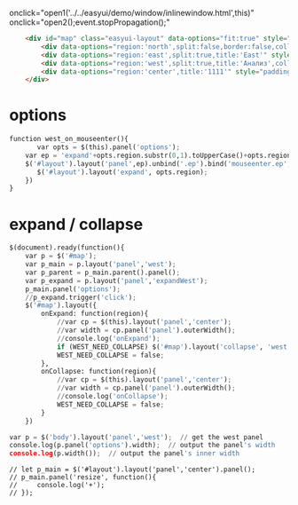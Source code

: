 
onclick="open1('../../easyui/demo/window/inlinewindow.html',this)"
onclick="open2();event.stopPropagation();"


```html
    <div id="map" class="easyui-layout" data-options="fit:true" style="width:100%;height:100%;">
        <div data-options="region:'north',split:false,border:false,collapsible:true" style="height:35px;"></div>
        <div data-options="region:'east',split:true,title:'East'" style="width:100px;"></div>
        <div data-options="region:'west',split:true,title:'Анализ',collapsed:true,expandMode:'dock',collapsedSize:2,headerCls:'map-head'"style="width:300px;"></div>
        <div data-options="region:'center',title:'1111'" style="padding:5px;background:#eee;"></div>
    </div>
```


# options
```python
function west_on_mouseenter(){
       var opts = $(this).panel('options');
    var ep = 'expand'+opts.region.substr(0,1).toUpperCase()+opts.region.substr(1);
    $('#layout').layout('panel',ep).unbind('.ep').bind('mouseenter.ep',function(){
       $('#layout').layout('expand', opts.region);
    })
}
```

# expand / collapse
```python
$(document).ready(function(){
    var p = $('#map');
    var p_main = p.layout('panel','west');
    var p_parent = p_main.parent().panel();
    var p_expand = p.layout('panel','expandWest');
    p_main.panel('options');
    //p_expand.trigger('click');
    $('#map').layout({
        onExpand: function(region){
            //var cp = $(this).layout('panel','center');
            //var width = cp.panel('panel').outerWidth();
            //console.log('onExpand');
            if (WEST_NEED_COLLAPSE) $('#map').layout('collapse', 'west');
            WEST_NEED_COLLAPSE = false;
        },
        onCollapse: function(region){
            //var cp = $(this).layout('panel','center');
            //var width = cp.panel('panel').outerWidth();
            //console.log('onCollapse');
            WEST_NEED_COLLAPSE = false;
        }
    })
```

```python
var p = $('body').layout('panel','west');  // get the west panel
console.log(p.panel('options').width);  // output the panel's width
console.log(p.width());  // output the panel's inner width
```
    // let p_main = $('#layout').layout('panel','center').panel();
    // p_main.panel('resize', function(){
    //     console.log('+');
    // });
